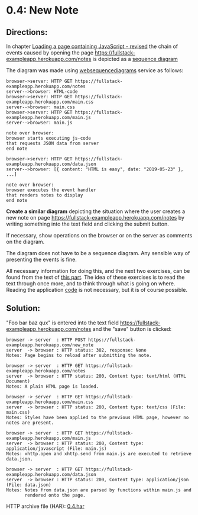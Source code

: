 # 0.4: New Note

## Directions:

In chapter [Loading a page containing JavaScript - revised](https://fullstackopen.com/en/part0/fundamentals_of_web_apps#loading-a-page-containing-java-script-revised) the chain of events caused by opening the page https://fullstack-exampleapp.herokuapp.com/notes is depicted as a [sequence diagram](https://www.geeksforgeeks.org/unified-modeling-language-uml-sequence-diagrams/)

The diagram was made using [websequencediagrams](https://www.websequencediagrams.com/) service as follows:

```
browser->server: HTTP GET https://fullstack-exampleapp.herokuapp.com/notes
server-->browser: HTML-code
browser->server: HTTP GET https://fullstack-exampleapp.herokuapp.com/main.css
server-->browser: main.css
browser->server: HTTP GET https://fullstack-exampleapp.herokuapp.com/main.js
server-->browser: main.js

note over browser:
browser starts executing js-code
that requests JSON data from server
end note

browser->server: HTTP GET https://fullstack-exampleapp.herokuapp.com/data.json
server-->browser: [{ content: "HTML is easy", date: "2019-05-23" }, ...]

note over browser:
browser executes the event handler
that renders notes to display
end note
```

**Create a similar diagram** depicting the situation where the user creates a new note on page https://fullstack-exampleapp.herokuapp.com/notes by writing something into the text field and clicking the submit button.

If necessary, show operations on the browser or on the server as comments on the diagram.

The diagram does not have to be a sequence diagram. Any sensible way of presenting the events is fine.

All necessary information for doing this, and the next two exercises, can be found from the text of [this part](https://fullstackopen.com/en/part0/fundamentals_of_web_apps#forms-and-http-post). The idea of these exercises is to read the text through once more, and to think through what is going on where. Reading the application [code](https://github.com/mluukkai/example_app) is not necessary, but it is of course possible.

## Solution:

"Foo bar baz qux" is entered into the text field https://fullstack-exampleapp.herokuapp.com/notes and the "save" button is clicked:

```
browser -> server  : HTTP POST https://fullstack-exampleapp.herokuapp.com/new_note
server  -> browser : HTTP status: 302, response: None
Notes: Page begins to reload after submitting the note.

browser -> server  : HTTP GET https://fullstack-exampleapp.herokuapp.com/notes
server  -> browser : HTTP status: 200, Content type: text/html (HTML Document)
Notes: A plain HTML page is loaded.

browser -> server  : HTTP GET https://fullstack-exampleapp.herokuapp.com/main.css
server  -> browser : HTTP status: 200, Content type: text/css (File: main.css)
Notes: Styles have been applied to the previous HTML page, however no notes are present.

browser -> server  : HTTP GET https://fullstack-exampleapp.herokuapp.com/main.js
server  -> browser : HTTP status: 200, Content type: application/javascript (File: main.js)
Notes: xhttp.open and xhttp.send from main.js are executed to retrieve data.json.

browser -> server  : HTTP GET https://fullstack-exampleapp.herokuapp.com/data.json
server  -> browser : HTTP status: 200, Content type: application/json (File: data.json)
Notes: Notes from data.json are parsed by functions within main.js and
       rendered onto the page.
```

HTTP archive file (HAR): [0.4.har](0.4.har)
